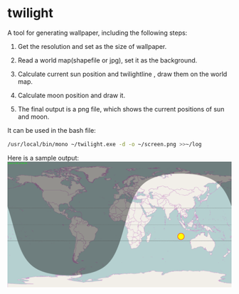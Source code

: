 # twilight
A tool for generating wallpaper, including the following steps:

1. Get the resolution and set as the size of wallpaper.

2. Read a world map(shapefile or jpg), set it as the background.

3. Calculate current sun position and twilightline , draw them on the world map.

4. Calculate moon position and draw it.

5. The final output is a png file, which shows the current positions of sun and moon. 

It can be used in the bash file:
```bash
/usr/local/bin/mono ~/twilight.exe -d -o ~/screen.png >>~/log
```

Here is a sample output:
![Alt text](./sampleimg/screen.png)
